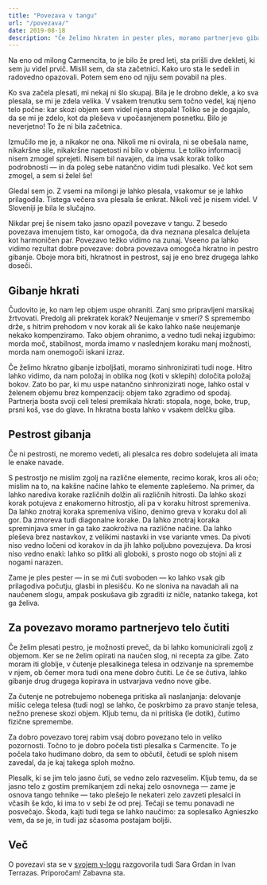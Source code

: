 ```yaml
---
title: "Povezava v tangu"
url: "/povezava/"
date: 2019-08-18
description: "Če želimo hkraten in pester ples, moramo partnerjevo gibanje jasno čutiti. In oni naše."
---
```


Na eno od milong Carmencita, to je bilo že pred leti, sta prišli dve dekleti, ki sem ju videl prvič. Mislil sem, da sta začetnici. Kako uro sta le sedeli in radovedno opazovali. Potem sem eno od njiju sem povabil na ples.

Ko sva začela plesati, mi nekaj ni šlo skupaj. Bila je le drobno dekle, a ko sva plesala, se mi je zdela velika. V vsakem trenutku sem točno vedel, kaj njeno telo počne: kar skozi objem sem videl njena stopala! Toliko se je dogajalo, da se mi je zdelo, kot da pleševa v upočasnjenem posnetku. Bilo je neverjetno! To že ni bila začetnica. 

Izmučilo me je, a nikakor ne ona. Nikoli me ni ovirala, ni se obešala name, nikakršne sile, nikakršne napetosti ni bilo v objemu. Le toliko informacij nisem zmogel sprejeti. Nisem bil navajen, da ima vsak korak toliko podrobnosti &mdash; in da poleg sebe natančno vidim tudi plesalko. Več kot sem zmogel, a sem si želel še!

Gledal sem jo. Z vsemi na milongi je lahko plesala, vsakomur se je lahko prilagodila. Tistega večera sva plesala še enkrat. Nikoli več je nisem videl. V Sloveniji je bila le slučajno.

Nikdar prej še nisem tako jasno opazil povezave v tangu. Z besedo povezava imenujem tisto, kar omogoča, da dva neznana plesalca delujeta kot harmoničen par. Povezavo težko vidimo na zunaj. Vseeno pa lahko vidimo rezultat dobre povezave: dobra povezava omogoča hkratno in pestro gibanje. Oboje mora biti, hkratnost in pestrost, saj je eno brez drugega lahko doseči.

Gibanje hkrati
--------------

Čudovito je, ko nam lep objem uspe ohraniti. Zanj smo pripravljeni marsikaj žrtvovati. Predolg ali prekratek korak? Neujemanje v smeri? S spremembo drže, s hitrim prehodom v nov korak ali še kako lahko naše neujemanje nekako kompenziramo. Tako objem ohranimo, a vedno tudi nekaj izgubimo: morda moč, stabilnost, morda imamo v naslednjem koraku manj možnosti, morda nam onemogoči iskani izraz.

Če želimo hkratno gibanje izboljšati, moramo sinhronizirati tudi noge. Hitro lahko vidimo, da nam položaj in oblika nog (koti v sklepih) določita položaj bokov. Zato bo par, ki mu uspe natančno sinhronizirati noge, lahko ostal v želenem objemu brez kompenzacij: objem tako zgradimo od spodaj. Partnerja bosta svoji celi telesi premikala hkrati: stopala, noge, boke, trup, prsni koš, vse do glave. In hkratna bosta lahko v vsakem delčku giba.

Pestrost gibanja
----------------

Če ni pestrosti, ne moremo vedeti, ali plesalca res dobro sodelujeta ali imata le enake navade.

S pestrostjo ne mislim zgolj na različne elemente, recimo korak, kros ali očo; mislim na to, na kakšne načine lahko te elemente zaplešemo. Na primer, da lahko narediva korake različnih dolžin ali različnih hitrosti. Da lahko skozi korak potujeva z enakomerno hitrostjo, ali pa v koraku hitrost spremeniva. Da lahko znotraj koraka spremeniva višino, denimo greva v koraku dol ali gor. Da zmoreva tudi diagonalne korake. Da lahko znotraj koraka spreminjava smer in ga tako zaokroživa na različne načine. Da lahko pleševa brez nastavkov, z velikimi nastavki in vse variante vmes. Da pivoti niso vedno ločeni od korakov in da jih lahko poljubno povezujeva. Da krosi niso vedno enaki: lahko so plitki ali globoki, s prosto nogo ob stojni ali z nogami narazen.

Zame je ples pester &mdash; in se mi čuti svoboden &mdash; ko lahko vsak gib prilagodiva počutju, glasbi in plesišču. Ko ne sloniva na navadah ali na naučenem slogu, ampak poskušava gib zgraditi iz ničle, natanko takega, kot ga želiva.

Za povezavo moramo partnerjevo telo čutiti
------------------------------------------

Če želim plesati pestro, je možnosti preveč, da bi lahko komunicirali zgolj z objemom. Ker se ne želim opirati na naučen slog, ni recepta za gibe. Zato moram iti globlje, v čutenje plesalkinega telesa in odzivanje na spremembe v njem, ob čemer mora tudi ona mene dobro čutiti. Le če se čutiva, lahko gibanje drug drugega kopirava in ustvarjava vedno nove gibe. 

Za čutenje ne potrebujemo nobenega pritiska ali naslanjanja: delovanje mišic celega telesa (tudi nog) se lahko, če poskrbimo za pravo stanje telesa, nežno prenese skozi objem. Kljub temu, da ni pritiska (le dotik), čutimo fizične spremembe.

Za dobro povezavo torej rabim vsaj dobro povezano telo in veliko pozornosti. Točno to je dobro počela tisti plesalka s Carmencite. To je počela tako hudimano dobro, da sem to občutil, četudi se sploh nisem zavedal, da je kaj takega sploh možno.

Plesalk, ki se jim telo jasno čuti, se vedno zelo razveselim. Kljub temu, da se jasno telo z gostim premikanjem zdi nekaj zelo osnovnega &mdash; zame je osnova tango tehnike &mdash; tako plešejo le nekateri zelo zavzeti plesalci in včasih še kdo, ki ima to v sebi že od prej. Tečaji se temu ponavadi ne posvečajo. Škoda, kajti tudi tega se lahko naučimo: za soplesalko Agnieszko vem, da se je, in tudi jaz sčasoma postajam boljši.

Več
---

O povezavi sta se v [svojem v-logu](https://www.youtube.com/watch?v=ZuQjLcPIYG8) razgovorila tudi Sara Grdan in Ivan Terrazas. Priporočam! Zabavna sta.

